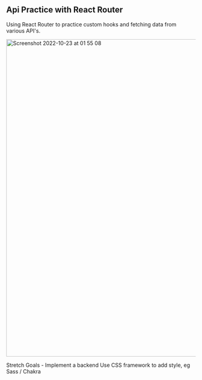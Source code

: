 ## Api Practice with React Router

Using React Router to practice custom hooks and fetching data from various API's. 

<img width="846" alt="Screenshot 2022-10-23 at 01 55 08" src="https://user-images.githubusercontent.com/79761202/197368019-e68bd3fb-d67a-4f08-bd03-630b655ed4ee.png">

Stretch Goals - Implement a backend
Use CSS framework to add style, eg Sass / Chakra




